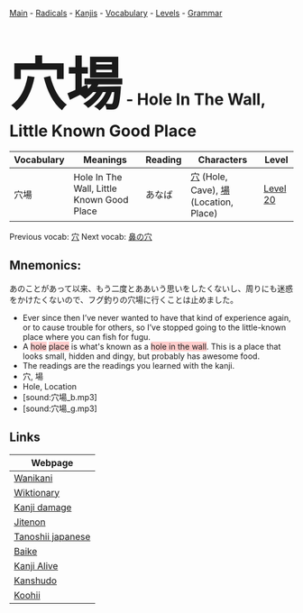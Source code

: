<style> bigfont {font-size: 100px}</style>
[Main](../README.md) -
[Radicals](../radicals.md) -
[Kanjis](../kanjis.md) -
[Vocabulary](../vocabulary.md) -
[Levels](../levels.md) -
[Grammar](../grammar.md)
# <bigfont> 穴場</bigfont> - Hole In The Wall, Little Known Good Place 

| Vocabulary | Meanings | Reading | Characters | Level |
| --- | --- | --- | --- | --- |
| 穴場 | Hole In The Wall, Little Known Good Place | あなば |  [穴](../kanjis/穴.md) (Hole, Cave), [場](../kanjis/場.md) (Location, Place) | [Level 20](../levels/wk_level20.md) |

Previous vocab: [穴](穴.md) Next vocab: [鼻の穴](鼻の穴.md) 

## Mnemonics:
あのことがあって以来、もう二度とああいう思いをしたくないし、周りにも迷惑をかけたくないので、フグ釣りの穴場に行くことは止めました。
* Ever since then I’ve never wanted to have that kind of experience again, or to cause trouble for others, so I’ve stopped going to the little-known place where you can fish for fugu.
* A <span style="background-color:#ffcccb"> hole</span> <span style="background-color:#ffcccb"> place</span> is what's known as a <span style="background-color:#ffcccb"> hole in the wall</span>. This is a place that looks small, hidden and dingy, but probably has awesome food.
* The readings are the readings you learned with the kanji.
* 穴, 場
* Hole, Location
* [sound:穴場_b.mp3]
* [sound:穴場_g.mp3]


## Links 

| Webpage |
| --- |
| [Wanikani          ](https://www.wanikani.com/kanji/穴場) |
| [Wiktionary        ](https://en.wiktionary.org/wiki/穴場) |
| [Kanji damage      ](http://www.kanjidamage.com/kanji/search?utf8=✓&q=穴場) |
| [Jitenon           ](https://jitenon.com/kanji/穴場) |
| [Tanoshii japanese ](https://www.tanoshiijapanese.com/dictionary/kanji.cfm?k=穴場) |
| [Baike             ](https://baike.baidu.com/item/穴場) |
| [Kanji Alive       ](https://app.kanjialive.com/穴場) |
| [Kanshudo          ](https://www.kanshudo.com/searchmn?q=穴場) |
| [Koohii            ](https://kanji.koohii.com/study/kanji/穴場) |
